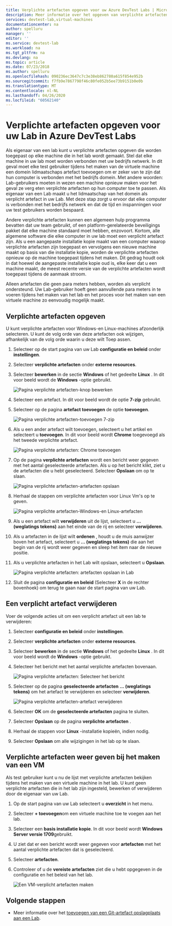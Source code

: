 ```yaml
---
title: Verplichte artefacten opgeven voor uw Azure DevTest Labs | Microsoft Docs
description: Meer informatie over het opgeven van verplichte artefacten die moeten worden geïnstalleerd voordat u een door de gebruiker geselecteerde artefacten op virtuele machines (Vm's) in het lab kunt installeren.
services: devtest-lab,virtual-machines
documentationcenter: na
author: spelluru
manager: ''
editor: ''
ms.service: devtest-lab
ms.workload: na
ms.tgt_pltfrm: na
ms.devlang: na
ms.topic: article
ms.date: 07/23/2018
ms.author: spelluru
ms.openlocfilehash: 090236ec3647c7c3e38eb862780a615f854e952b
ms.sourcegitcommit: f7fb9e7867798f46c80fe052b5ee73b9151b0e0b
ms.translationtype: MT
ms.contentlocale: nl-NL
ms.lasthandoff: 04/26/2020
ms.locfileid: "60562140"
---
```

# <a name="specify-mandatory-artifacts-for-your-lab-in-azure-devtest-labs"></a>Verplichte artefacten opgeven voor uw Lab in Azure DevTest Labs
Als eigenaar van een lab kunt u verplichte artefacten opgeven die worden toegepast op elke machine die in het lab wordt gemaakt. Stel dat elke machine in uw lab moet worden verbonden met uw bedrijfs netwerk. In dit geval moet elke test gebruiker tijdens het maken van de virtuele machine een domein lidmaatschaps artefact toevoegen om er zeker van te zijn dat hun computer is verbonden met het bedrijfs domein. Met andere woorden: Lab-gebruikers moeten in wezen een machine opnieuw maken voor het geval ze verg eten verplichte artefacten op hun computer toe te passen. Als eigenaar van een Lab maakt u het lidmaatschap van het domein als verplicht artefact in uw Lab. Met deze stap zorgt u ervoor dat elke computer is verbonden met het bedrijfs netwerk en dat de tijd en inspanningen voor uw test gebruikers worden bespaard.
 
Andere verplichte artefacten kunnen een algemeen hulp programma bevatten dat uw team gebruikt, of een platform-gerelateerde beveiligings pakket dat elke machine standaard moet hebben, enzovoort. Kortom, alle algemene software die elke computer in uw lab moet een verplicht artefact zijn. Als u een aangepaste installatie kopie maakt van een computer waarop verplichte artefacten zijn toegepast en vervolgens een nieuwe machine maakt op basis van die installatie kopie, worden de verplichte artefacten opnieuw op de machine toegepast tijdens het maken. Dit gedrag houdt ook in dat hoewel de aangepaste installatie kopie oud is, elke keer dat u een machine maakt, de meest recente versie van de verplichte artefacten wordt toegepast tijdens de aanmaak stroom. 
 
Alleen artefacten die geen para meters hebben, worden als verplicht ondersteund. Uw Lab-gebruiker hoeft geen aanvullende para meters in te voeren tijdens het maken van het lab en het proces voor het maken van een virtuele machine zo eenvoudig mogelijk maakt. 

## <a name="specify-mandatory-artifacts"></a>Verplichte artefacten opgeven
U kunt verplichte artefacten voor Windows-en Linux-machines afzonderlijk selecteren. U kunt de volg orde van deze artefacten ook wijzigen, afhankelijk van de volg orde waarin u deze wilt Toep assen. 

1. Selecteer op de start pagina van uw Lab **configuratie en beleid** onder **instellingen**. 
3. Selecteer **verplichte artefacten** onder **externe resources**. 
4. Selecteer **bewerken** in de sectie **Windows** of het gedeelte **Linux** . In dit voor beeld wordt de **Windows** -optie gebruikt. 

    ![Pagina verplichte artefacten-knop bewerken](media/devtest-lab-mandatory-artifacts/mandatory-artifacts-edit-button.png)
4. Selecteer een artefact. In dit voor beeld wordt de optie **7-zip** gebruikt. 
5. Selecteer op de pagina **artefact toevoegen** de optie **toevoegen**. 

    ![Pagina verplichte artefacten-toevoegen 7-zip](media/devtest-lab-mandatory-artifacts/add-seven-zip.png)
6. Als u een ander artefact wilt toevoegen, selecteert u het artikel en selecteert u **toevoegen**. In dit voor beeld wordt **Chrome** toegevoegd als het tweede verplichte artefact.

    ![Pagina verplichte artefacten: Chrome toevoegen](media/devtest-lab-mandatory-artifacts/add-chrome.png)
7. Op de pagina **verplichte artefacten** wordt een bericht weer gegeven met het aantal geselecteerde artefacten. Als u op het bericht klikt, ziet u de artefacten die u hebt geselecteerd. Selecteer **Opslaan** om op te slaan. 

    ![Pagina verplichte artefacten-artefacten opslaan](media/devtest-lab-mandatory-artifacts/save-artifacts.png)
8. Herhaal de stappen om verplichte artefacten voor Linux Vm's op te geven. 
    
    ![Pagina verplichte artefacten-Windows-en Linux-artefacten](media/devtest-lab-mandatory-artifacts/windows-linux-artifacts.png)
9. Als u een artefact wilt **verwijderen** uit de lijst, selecteert u **... (weglatings tekens)** aan het einde van de rij en selecteer **verwijderen**. 
10. Als u artefacten in de lijst wilt **ordenen** , houdt u de muis aanwijzer boven het artefact, selecteert u **... (weglatings tekens)** die aan het begin van de rij wordt weer gegeven en sleep het item naar de nieuwe positie. 
11. Als u verplichte artefacten in het Lab wilt opslaan, selecteert u **Opslaan**. 

    ![Pagina verplichte artefacten: artefacten opslaan in Lab](media/devtest-lab-mandatory-artifacts/save-to-lab.png)
12. Sluit de pagina **configuratie en beleid** (Selecteer **X** in de rechter bovenhoek) om terug te gaan naar de start pagina van uw Lab.  

## <a name="delete-a-mandatory-artifact"></a>Een verplicht artefact verwijderen
Voer de volgende acties uit om een verplicht artefact uit een lab te verwijderen: 

1. Selecteer **configuratie en beleid** onder **instellingen**. 
2. Selecteer **verplichte artefacten** onder **externe resources**. 
3. Selecteer **bewerken** in de sectie **Windows** of het gedeelte **Linux** . In dit voor beeld wordt de **Windows** -optie gebruikt. 
4. Selecteer het bericht met het aantal verplichte artefacten bovenaan. 

    ![Pagina verplichte artefacten: Selecteer het bericht](media/devtest-lab-mandatory-artifacts/select-message-artifacts.png)
5. Selecteer op de pagina **geselecteerde artefacten** **... (weglatings tekens)** om het artefact te verwijderen en selecteer **verwijderen**. 
    
    ![Pagina verplichte artefacten-artefact verwijderen](media/devtest-lab-mandatory-artifacts/remove-artifact.png)
6. Selecteer **OK** om de **geselecteerde artefacten** pagina te sluiten. 
7. Selecteer **Opslaan** op de pagina **verplichte artefacten** .
8. Herhaal de stappen voor **Linux** -installatie kopieën, indien nodig. 
9. Selecteer **Opslaan** om alle wijzigingen in het lab op te slaan. 

## <a name="view-mandatory-artifacts-when-creating-a-vm"></a>Verplichte artefacten weer geven bij het maken van een VM
Als test gebruiker kunt u nu de lijst met verplichte artefacten bekijken tijdens het maken van een virtuele machine in het lab. U kunt geen verplichte artefacten die in het lab zijn ingesteld, bewerken of verwijderen door de eigenaar van uw Lab.

1. Op de start pagina van uw Lab selecteert u **overzicht** in het menu.
2. Selecteer **+ toevoegen**om een virtuele machine toe te voegen aan het lab. 
3. Selecteer een **basis installatie kopie**. In dit voor beeld wordt **Windows Server versie 1709**gebruikt.
4. U ziet dat er een bericht wordt weer gegeven voor **artefacten** met het aantal verplichte artefacten dat is geselecteerd. 
5. Selecteer **artefacten**. 
6. Controleer of u de **vereiste artefacten** ziet die u hebt opgegeven in de configuratie en het beleid van het lab. 

    ![Een VM-verplicht artefacten maken](media/devtest-lab-mandatory-artifacts/create-vm-artifacts.png)

## <a name="next-steps"></a>Volgende stappen
* Meer informatie over het [toevoegen van een Git-artefact opslagplaats aan een Lab](devtest-lab-add-artifact-repo.md).

